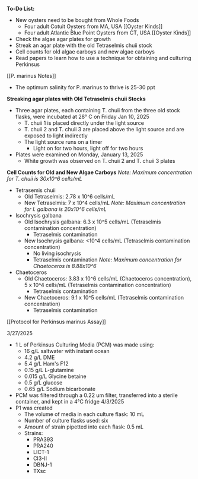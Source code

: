 **To-Do List:** 
- New oysters need to be bought from Whole Foods 
	- Four adult Cotuit Oysters from MA, USA [[Oyster Kinds]]
	- Four adult Atlantic Blue Point Oysters from CT, USA [[Oyster Kinds]]
- Check the algae agar plates for growth 
- Streak an agar plate with the old Tetraselmis chuii stock 
- Cell counts for old algae carboys and new algae carboys 
- Read papers to learn how to use a technique for obtaining and culturing Perkinsus

[[P. marinus Notes]] 
- The optimum salinity for P. marinus to thrive is 25-30 ppt

**Streaking agar plates with Old Tetraselmis chuii Stocks** 
- Three agar plates, each containing T. chuii from the three old stock flasks, were incubated at 28° C on Friday Jan 10, 2025
	- T. chuii 1 is placed directly under the light source 
	- T. chuii 2 and T. chuii 3 are placed above the light source and are exposed to light indirectly
	- The light source runs on a timer
		- Light on for two hours, light off for two hours 
- Plates were examined on Monday, January 13, 2025
	- White growth was observed on T. chuii 2 and T. chuii 3 plates

**Cell Counts for Old and New Algae Carboys** 
*Note: Maximum concentration for T. chuii is 30x10^6 cells/mL*
- Tetrasemis chuii 
	- Old Tetraselmis: 2.78 x 10^6 cells/mL
	- New Tetraselmis: 7 x 10^4 cells/mL
*Note: Maximum concentration for I. galbana is 20x10^6 cells/mL*
- Isochrysis galbana
	- Old Isochrysis galbana: 6.3 x 10^5 cells/mL (Tetraselmis contamination concentration)
		- Tetraselmis contamination
	- New Isochrysis galbana: <10^4 cells/mL (Tetraselmis contamination concentration)
		- No living isochrysis
		- Tetraselmis contamination
*Note: Maximum concentration for Chaetoceros is 8.88x10^6*
- Chaetoceros
	- Old Chaetoceros: 3.83 x 10^6 cells/mL (Chaetoceros concentration), 5 x 10^4 cells/mL (Tetraselmis contamination concentration)
		- Tetraselmis contamination
	- New Chaetoceros: 9.1 x 10^5 cells/mL (Tetraselmis contamination concentration)
		- Tetraselmis contamination


[[Protocol for Perkinsus marinus Assay]]

3/27/2025
- 1 L of Perkinsus Culturing Media (PCM) was made using:
	- 16 g/L saltwater with instant ocean
	- 4.2 g/L DME
	- 5.4 g/L Ham's F12
	- 0.15 g/L L-glutamine
	- 0.015 g/L Glycine betaine 
	- 0.5 g/L glucose
	- 0.65 g/L Sodium bicarbonate
- PCM was filtered through a 0.22 um filter, transferred into a sterile container, and kept in a 4°C fridge
4/3/2025
- P1 was created 
	- The volume of media in each culture flask: 10 mL 
	- Number of culture flasks used: six
	- Amount of strain pipetted into each flask: 0.5 mL
	- Strains:
		- PRA393
		- PRA240
		- LICT-1
		- CI3-II
		- DBNJ-1
		- TXsc

